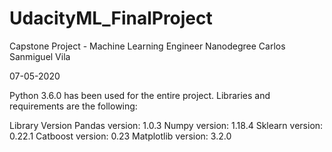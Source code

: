 # UdacityML_FinalProject

Capstone Project - Machine Learning Engineer Nanodegree
Carlos Sanmiguel Vila

07-05-2020

Python 3.6.0 has been used for the entire project.
Libraries and requirements are the following:

Library	Version
Pandas version: 1.0.3
Numpy version: 1.18.4
Sklearn version: 0.22.1
Catboost version: 0.23
Matplotlib version: 3.2.0
